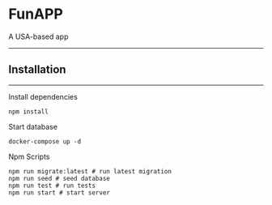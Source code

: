 # FunAPP
A USA-based app

---
## Installation
---

Install dependencies

    npm install

Start database

    docker-compose up -d

Npm Scripts

    npm run migrate:latest # run latest migration
    npm run seed # seed database
    npm run test # run tests
    npm run start # start server
